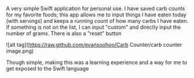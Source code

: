 A very simple Swift application for personal use.  I have saved carb counts for my favorite foods; this app allows me to input things I have eaten today (with servings) and keeps a running count of how many carbs I have eaten.  If something is not on the list, I can input "custom" and directly input the number of grams.  There is also a "reset" button

![alt tag](https://raw.github.com/evansoohoo/Carb Counter/carb counter image.png)

Though simple, making this was a learning experience and a way for me to get exposed to the Swift language 
